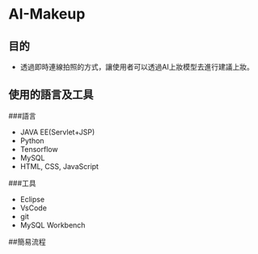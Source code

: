 # AI-Makeup
## 目的
- 透過即時連線拍照的方式，讓使用者可以透過AI上妝模型去進行建議上妝。

## 使用的語言及工具
###語言
- JAVA EE(Servlet+JSP)
- Python
- Tensorflow
- MySQL
- HTML, CSS, JavaScript

###工具
- Eclipse
- VsCode
- git
- MySQL Workbench

##簡易流程
